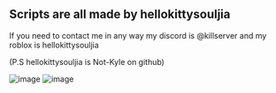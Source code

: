 ## Scripts are all made by hellokittysouljia
If you need to contact me in any way my discord is @killserver and my roblox is hellokittysouljia

(P.S hellokittysouljia is Not-Kyle on github)

![image](https://cdn.discordapp.com/attachments/1194516245349933109/1204849804803579954/IMG_2514.jpg?ex=65f1ea52&is=65df7552&hm=f87e9042855b814fcc4234d1a674f955b6653621534b4727856f424c529dea1b&) ![image](https://cdn.discordapp.com/attachments/1194516245349933109/1207756684949327973/IMG_4636.jpg?ex=65ea0890&is=65d79390&hm=25cea2156578cd3dc9b85e3ecbb7955afc7f0ba9fc06f4d1c8d0c61e14d705e3&)

